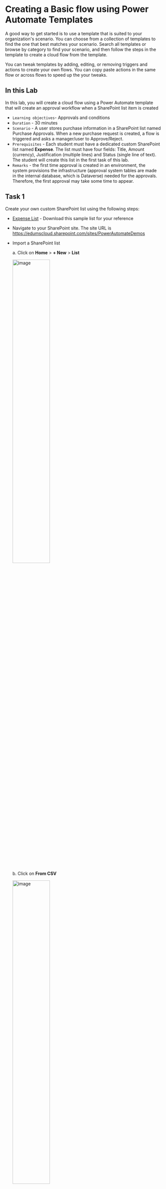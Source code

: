 # Creating a Basic flow using Power Automate Templates

A good way to get started is to use a template that is suited to your organization's scenario. You can choose from a collection of templates to find the one that best matches your scenario. Search all templates or browse by category to find your scenario, and then follow the steps in the template to create a cloud flow from the template.

You can tweak templates by adding, editing, or removing triggers and actions to create your own flows. You can copy paste actions in the same flow or across flows to speed up the your tweaks.

## In this Lab

In this lab, you will create a cloud flow using a Power Automate template that will create an approval workflow when a SharePoint list item is created

* `Learning objectives`- Approvals and conditions
* `Duration` - 30 minutes
* `Scenario` - A user stores purchase information in a SharePoint list named Purchase Approvals. When a new purchase request is created, a flow is triggered and asks a manager/user to Approve/Reject.
* `Prerequisites` - Each student must have a dedicated custom SharePoint list named __Expense__. The list must have four fields: Title, Amount (currency), Justification (multiple lines) and Status (single line of text). The student will create this list in the first task of this lab.
* `Remarks` - the first time approval is created in an environment, the system provisions the infrastructure (approval system tables are made in the internal database, which is Dataverse) needed for the approvals. Therefore, the first approval may take some time to appear.



## Task 1

Create your own custom SharePoint list using the following steps:
- [Expense List](resources/Expense.csv) - Download this sample list for your reference
- Navigate to your SharePoint site. The site URL is https://edumscloud.sharepoint.com/sites/PowerAutomateDemos
- Import a SharePoint list

  a. Click on __Home__ > __+ New__ > __List__

    <img src="images/T1/image-2.png" alt="image" width="50%" height="50%">

  b. Click on __From CSV__

    <img src="images/T1/image-1.png" alt="image" width="50%" height="50%">

  c. Upload __Expense.csv__ from the resources of this lab and customize the list
    
    <img src="images/T1/image-4.png" alt="image" width="50%" height="50%">
  
  d. Rename the list as __Expense__. Click on __Create__.

    <img src="images/T1/image-5.png" alt="image" width="50%" height="50%">


## Task 2

Create a cloud flow from a template:
  a. Navigate to __Templates__ and search for __send approval email when new item is added__. Click on the first automated flow.

  <img src="images/T2/image.png" alt="image" width="50%" height="50%">

  b. Ensure all connections are authenticated. If not, please fix your connections. Click __Continue__.

  <img src="images/T2/image-1.png" alt="image" width="50%" height="50%">

  c. Update the values in the trigger. Site address: __https://edumscloud.sharepoint.com/sites/PowerAutomateDemos__ and List Name: __Expense__
    
  <img src="images/T2/image-2.png" alt="image" width="50%" height="50%">

  d. Customize the template to add a new action after the trigger. Click on the __+__ button followed by __Add an Action__.
  
  <img src="images/T2/image-3.png" alt="image" width="50%" height="50%">

  e. Search for __Get my profile__ and select __Get my profile(v2)__ from the action list
  
  <img src="images/T2/image-4.png" alt="image" width="50%" height="50%">

  f. Update the next action __Start and wait for approval__. 
- Approval Type: Approve/Reject - First to respond
- Title: Expense approval request for __Created by Display Name__
- Assigned To: __Mail__ from __Get my profile__ action
- Details: Details to me mentioned in the approval request including the dynamic content - __Diaplay Name__, __Title__, __Amount__, __Justification__, and __Created By Display Name__ 
- Item Link: Dynamic content from __Link to Item__
  
  <img src="images/T2/image-5.png" alt="image" width="50%" height="50%">!

  g. Edit __Apply for each__ control flow.

 >If approve response is __Approve__, edit the __Send an email(v2)__ action as below
  
- To: __Created by Display Name__
- Subject: Expense clain for Item:__Title__approved!
- Body: Email body with dynamic content - __Created by Display Name__, __Title__, __Display Name__ 

  <img src="images/T2/image-6.png" alt="image" width="80%" height="80%">

> If approver response is __Reject__, add a __Send an email(v2)__ action as below:

  <img src="images/T2/image-7.png" alt="image" width="80%" height="80%">

h. Update the status of expense claim in the Sharepoint List

>If approve response is __Approve__, update the status as __Approved__ and __Rejected__ if approve response is __Rejected__

  <img src="images/T2/image-8.png" alt="image" width="80%" height="80%">

i. __Save__ the flow

## Task 3

Test the flow by adding an expense item to the SharePoint list using the following steps:
a. Navigate to your SharePoint list, for example, by clicking on the list name on the Quick Launch bar.

b. Click __New__ and complete the form similar to the following screenshot (keep the Status field empty):
 
  <img src="images/T2/image-9.png" alt="image" width="50%" height="50%">

c. Save the new record, which will automatically trigger the flow.
e. Check the flow status. It should be running:
 
  <img src="images/T2/image-10.png" alt="image" width="50%" height="50%">


f. Click the running flow to see the progress of this instance of the flow:

  <img src="images/T2/image-11.png" alt="image" width="50%" height="50%">

g. Approve or reject the expense claim request by either __making a selection on your email__ or in the __Approvals Centre__

  <img src="images/T2/image-12.png" alt="image" width="80%" height="80%">

h. Approve or Reject, and once the approval/rejection is completed, check the status value in the list.

  <img src="images/T2/image-13.png" alt="image" width="80%" height="80%">


## Optional exercise if time permits:
### Amend the flow to automatically approve the expense If the amount is smaller than $500; otherwise, the expense item will progress through the approval process.
